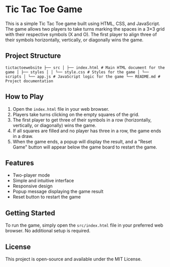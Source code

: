 # Tic Tac Toe Game

This is a simple Tic Tac Toe game built using HTML, CSS, and JavaScript. The game allows two players to take turns marking the spaces in a 3×3 grid with their respective symbols (X and O). The first player to align three of their symbols horizontally, vertically, or diagonally wins the game.

## Project Structure

```
tictactoewebsite ├── src │ ├── index.html # Main HTML document for the game │ ├── styles │ │ └── style.css # Styles for the game │ └── scripts │ └── app.js # JavaScript logic for the game └── README.md # Project documentation
```


## How to Play

1. Open the `index.html` file in your web browser.
2. Players take turns clicking on the empty squares of the grid.
3. The first player to get three of their symbols in a row (horizontally, vertically, or diagonally) wins the game.
4. If all squares are filled and no player has three in a row, the game ends in a draw.
5. When the game ends, a popup will display the result, and a "Reset Game" button will appear below the game board to restart the game.

## Features

- Two-player mode
- Simple and intuitive interface
- Responsive design
- Popup message displaying the game result
- Reset button to restart the game

## Getting Started

To run the game, simply open the `src/index.html` file in your preferred web browser. No additional setup is required.

## License

This project is open-source and available under the MIT License.